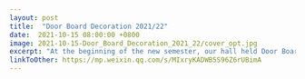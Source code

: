 ```yaml
---
layout: post
title:  "Door Board Decoration 2021/22"
date:  2021-10-15 08:00:00 +0800
image: 2021-10-15-Door_Board_Decoration_2021_22/cover_opt.jpg
excerpt: "At the beginning of the new semester, our hall held Door Board Decoration Competition with the theme of “H4ppiness”."
linkToOther: https://mp.weixin.qq.com/s/MIxryKADWB5S96Z6rUBimA
---
```


